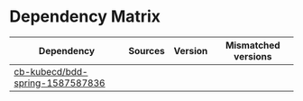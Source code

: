 # Dependency Matrix

Dependency | Sources | Version | Mismatched versions
---------- | ------- | ------- | -------------------
[cb-kubecd/bdd-spring-1587587836](https://github.com/cb-kubecd/bdd-spring-1587587836.git) |  | []() | 
